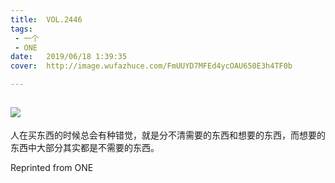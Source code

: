 ```yaml
---
title:	VOL.2446
tags:
 - 一个
 - ONE
date:	2019/06/18 1:39:35
cover:	http://image.wufazhuce.com/FmUUYD7MFEd4ycOAU650E3h4TF0b

---
```

![](http://image.wufazhuce.com/FmUUYD7MFEd4ycOAU650E3h4TF0b)
---

人在买东西的时候总会有种错觉，就是分不清需要的东西和想要的东西，而想要的东西中大部分其实都是不需要的东西。
 
Reprinted from ONE
